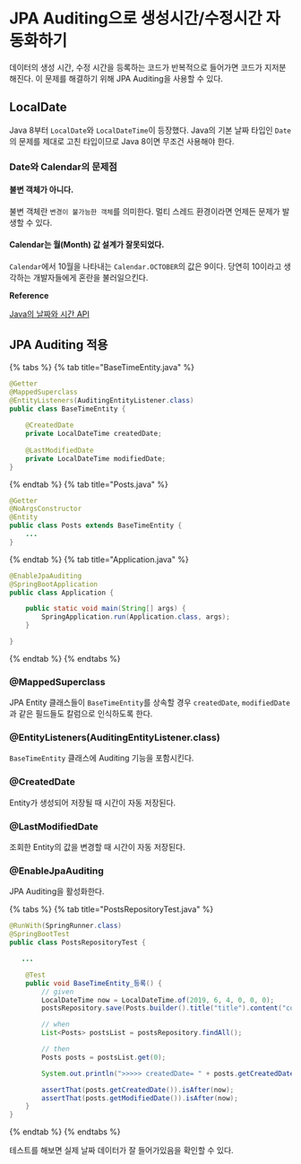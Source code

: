 # JPA Auditing으로 생성시간/수정시간 자동화하기

데이터의 생성 시간, 수정 시간을 등록하는 코드가 반복적으로 들어가면 코드가 지저분해진다. 이 문제를 해결하기 위해 JPA Auditing을 사용할 수 있다.

## LocalDate

Java 8부터 `LocalDate`와 `LocalDateTime`이 등장했다. Java의 기본 날짜 타입인 `Date`의 문제를 제대로 고친 타입이므로 Java 8이면 무조건 사용해야 한다.

### Date와 Calendar의 문제점

#### 불변 객체가 아니다.

불변 객체란 `변경이 불가능한 객체`를 의미한다. 멀티 스레드 환경이라면 언제든 문제가 발생할 수 있다.

#### Calendar는 월(Month) 값 설계가 잘못되었다.

`Calendar`에서 10월을 나타내는 `Calendar.OCTOBER`의 값은 9이다. 당연히 10이라고 생각하는 개발자들에게 혼란을 불러일으킨다.

**Reference**

[Java의 날짜와 시간 API](https://d2.naver.com/helloworld/645609)

## JPA Auditing 적용

{% tabs %}
{% tab title="BaseTimeEntity.java" %}
```java
@Getter
@MappedSuperclass
@EntityListeners(AuditingEntityListener.class)
public class BaseTimeEntity {
    
    @CreatedDate
    private LocalDateTime createdDate;
    
    @LastModifiedDate
    private LocalDateTime modifiedDate;
}
```
{% endtab %}
{% tab title="Posts.java" %}
```java
@Getter
@NoArgsConstructor
@Entity
public class Posts extends BaseTimeEntity {
    ...   
}
```
{% endtab %}
{% tab title="Application.java" %}
```java
@EnableJpaAuditing
@SpringBootApplication
public class Application {

    public static void main(String[] args) {
        SpringApplication.run(Application.class, args);
    }

}
```
{% endtab %}
{% endtabs %}

### @MappedSuperclass

JPA Entity 클래스들이 `BaseTimeEntity`를 상속할 경우 `createdDate`, `modifiedDate`과 같은 필드들도 칼럼으로 인식하도록 한다.

### @EntityListeners(AuditingEntityListener.class)

`BaseTimeEntity` 클래스에 Auditing 기능을 포함시킨다.

### @CreatedDate

Entity가 생성되어 저장될 때 시간이 자동 저장된다.

### @LastModifiedDate

조회한 Entity의 값을 변경할 때 시간이 자동 저장된다.

### @EnableJpaAuditing

JPA Auditing을 활성화한다.

{% tabs %}
{% tab title="PostsRepositoryTest.java" %}
```java
@RunWith(SpringRunner.class)
@SpringBootTest
public class PostsRepositoryTest {

   ...

    @Test
    public void BaseTimeEntity_등록() {
        // given
        LocalDateTime now = LocalDateTime.of(2019, 6, 4, 0, 0, 0);
        postsRepository.save(Posts.builder().title("title").content("content").author("author").build());

        // when
        List<Posts> postsList = postsRepository.findAll();

        // then
        Posts posts = postsList.get(0);

        System.out.println(">>>>> createdDate= " + posts.getCreatedDate() + ", modifiedDate= " + posts.getModifiedDate());

        assertThat(posts.getCreatedDate()).isAfter(now);
        assertThat(posts.getModifiedDate()).isAfter(now);
    }
}
```
{% endtab %}
{% endtabs %}

테스트를 해보면 실제 날짜 데이터가 잘 들어가있음을 확인할 수 있다.